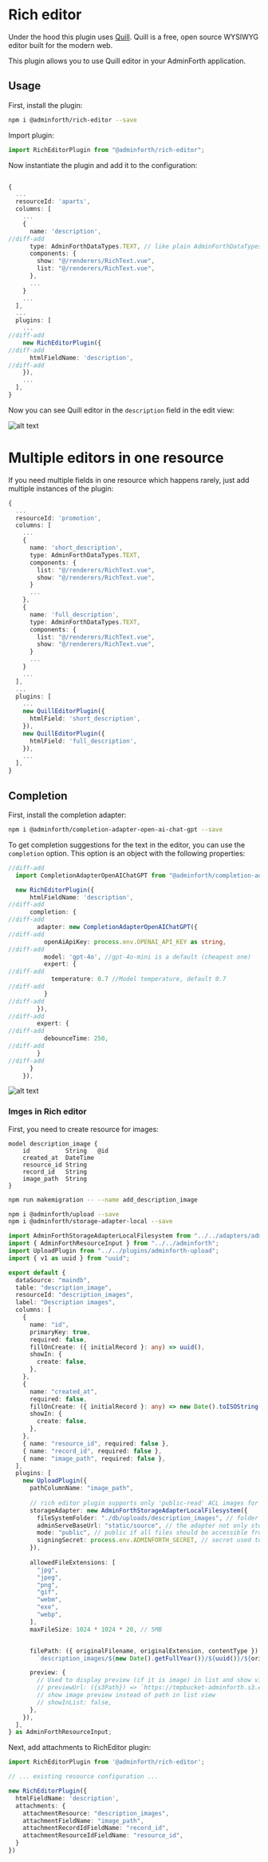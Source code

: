 # Rich editor

Under the hood this plugin uses [Quill](https://quilljs.com/). Quill is a free, open source WYSIWYG editor built for the modern web.

This plugin allows you to use Quill editor in your AdminForth application.

## Usage

First, install the plugin:

```bash
npm i @adminforth/rich-editor --save
```

Import plugin:

```ts title="./resources/apartments.ts"
import RichEditorPlugin from "@adminforth/rich-editor";
```

Now instantiate the plugin and add it to the configuration:

```ts title="./resources/apartments.ts"

{
  ...
  resourceId: 'aparts',
  columns: [
    ...
    {
      name: 'description',
//diff-add
      type: AdminForthDataTypes.TEXT, // like plain AdminForthDataTypes.TEXT but renders HTML in show/list views
      components: {
        show: "@/renderers/RichText.vue",
        list: "@/renderers/RichText.vue",
      },
      ...
    }
    ...
  ],
  ...
  plugins: [
    ...
//diff-add
    new RichEditorPlugin({
//diff-add
      htmlFieldName: 'description',
//diff-add
    }),
    ...
  ],
}
```

Now you can see Quill editor in the `description` field in the edit view:

![alt text](image-2.png)

# Multiple editors in one resource

If you need multiple fields in one resource which happens rarely, just add multiple instances of the plugin:

```ts title="./resources/apartments.ts"
{
  ...
  resourceId: 'promotion',
  columns: [
    ...
    {
      name: 'short_description',
      type: AdminForthDataTypes.TEXT,
      components: {
        list: "@/renderers/RichText.vue",
        show: "@/renderers/RichText.vue",
      }
      ...
    },
    {
      name: 'full_description',
      type: AdminForthDataTypes.TEXT,
      components: {
        list: "@/renderers/RichText.vue",
        show: "@/renderers/RichText.vue",
      }
      ...
    }
    ...
  ],
  ...
  plugins: [
    ...
    new QuillEditorPlugin({
      htmlField: 'short_description',
    }),
    new QuillEditorPlugin({
      htmlField: 'full_description',
    }),
    ...
  ],
}
```

## Completion

First, install the completion adapter:

```bash
npm i @adminforth/completion-adapter-open-ai-chat-gpt --save
```

To get completion suggestions for the text in the editor, you can use the `completion` option. This option is an object with the following properties:

```ts title="./resources/apartments.ts"
//diff-add
  import CompletionAdapterOpenAIChatGPT from "@adminforth/completion-adapter-open-ai-chat-gpt";

  new RichEditorPlugin({
      htmlFieldName: 'description',
//diff-add
      completion: {
//diff-add
        adapter: new CompletionAdapterOpenAIChatGPT({
//diff-add
          openAiApiKey: process.env.OPENAI_API_KEY as string,
//diff-add
          model: 'gpt-4o', //gpt-4o-mini is a default (cheapest one)
          expert: {
//diff-add
            temperature: 0.7 //Model temperature, default 0.7
//diff-add
          }
//diff-add
        }),
//diff-add
        expert: {
//diff-add
          debounceTime: 250,
//diff-add
        }
//diff-add
      }
    }),
```

![alt text](gptDemo.gif)

### Imges in Rich editor

First, you need to create resource for images:
```prisma title="schema.prisma"
model description_image {
    id          String   @id
    created_at  DateTime
    resource_id String
    record_id   String
    image_path  String
}
```

```bash
npm run makemigration -- --name add_description_image
```

```bash
npm i @adminforth/upload --save
npm i @adminforth/storage-adapter-local --save
```

```typescript title="./resources/description_image.ts"
import AdminForthStorageAdapterLocalFilesystem from "../../adapters/adminforth-storage-adapter-local";
import { AdminForthResourceInput } from "../../adminforth";
import UploadPlugin from "../../plugins/adminforth-upload";
import { v1 as uuid } from "uuid";

export default {
  dataSource: "maindb",
  table: "description_image",
  resourceId: "description_images",
  label: "Description images",
  columns: [
    {
      name: "id",
      primaryKey: true,
      required: false,
      fillOnCreate: ({ initialRecord }: any) => uuid(),
      showIn: {
        create: false,
      },
    },
    {
      name: "created_at",
      required: false,
      fillOnCreate: ({ initialRecord }: any) => new Date().toISOString(),
      showIn: {
        create: false,
      },
    },
    { name: "resource_id", required: false },
    { name: "record_id", required: false },
    { name: "image_path", required: false },
  ],
  plugins: [
    new UploadPlugin({
      pathColumnName: "image_path",
      
      // rich editor plugin supports only 'public-read' ACL images for SEO purposes (instead of presigned URLs which change every time)
      storageAdapter: new AdminForthStorageAdapterLocalFilesystem({
        fileSystemFolder: "./db/uploads/description_images", // folder where files will be stored on disk
        adminServeBaseUrl: "static/source", // the adapter not only stores files, but also serves them for HTTP requests
        mode: "public", // public if all files should be accessible from the web, private only if could be accesed by temporary presigned links
        signingSecret: process.env.ADMINFORTH_SECRET, // secret used to generate presigned URLs
      }),
  
      allowedFileExtensions: [
        "jpg",
        "jpeg",
        "png",
        "gif",
        "webm",
        "exe",
        "webp",
      ],
      maxFileSize: 1024 * 1024 * 20, // 5MB


      filePath: ({ originalFilename, originalExtension, contentType }) =>
        `description_images/${new Date().getFullYear()}/${uuid()}/${originalFilename}.${originalExtension}`,

      preview: {
        // Used to display preview (if it is image) in list and show views instead of just path
        // previewUrl: ({s3Path}) => `https://tmpbucket-adminforth.s3.eu-central-1.amazonaws.com/${s3Path}`,
        // show image preview instead of path in list view
        // showInList: false,
      },
    }),
  ],
} as AdminForthResourceInput;
```

Next, add attachments to RichEditor plugin:

```typescript title="./resources/apartments.ts"
import RichEditorPlugin from '@adminforth/rich-editor';

// ... existing resource configuration ...

new RichEditorPlugin({
  htmlFieldName: 'description',
  attachments: {
    attachmentResource: "description_images",
    attachmentFieldName: "image_path",
    attachmentRecordIdFieldName: "record_id",
    attachmentResourceIdFieldName: "resource_id",
  }
})

